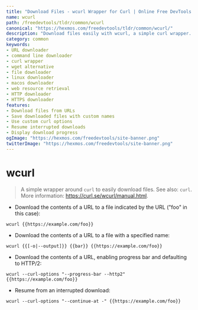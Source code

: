 ```yaml
---
title: "Download Files - wcurl Wrapper for Curl | Online Free DevTools by Hexmos"
name: wcurl
path: /freedevtools/tldr/common/wcurl
canonical: "https://hexmos.com/freedevtools/tldr/common/wcurl/"
description: "Download files easily with wcurl, a simple curl wrapper. Retrieve web resources and save them locally. Free online tool, no registration required."
category: common
keywords:
- URL downloader
- command line downloader
- curl wrapper
- wget alternative
- file downloader
- linux downloader
- macos downloader
- web resource retrieval
- HTTP downloader
- HTTPS downloader
features:
- Download files from URLs
- Save downloaded files with custom names
- Use custom curl options
- Resume interrupted downloads
- Display download progress
ogImage: "https://hexmos.com/freedevtools/site-banner.png"
twitterImage: "https://hexmos.com/freedevtools/site-banner.png"
---
```


# wcurl

> A simple wrapper around `curl` to easily download files.
> See also: `curl`.
> More information: <https://curl.se/wcurl/manual.html>.

- Download the contents of a URL to a file indicated by the URL ("foo" in this case):

`wcurl {{https://example.com/foo}}`

- Download the contents of a URL to a file with a specified name:

`wcurl {{[-o|--output]}} {{bar}} {{https://example.com/foo}}`

- Download the contents of a URL, enabling progress bar and defaulting to HTTP/2:

`wcurl --curl-options "--progress-bar --http2" {{https://example.com/foo}}`

- Resume from an interrupted download:

`wcurl --curl-options "--continue-at -" {{https://example.com/foo}}`
